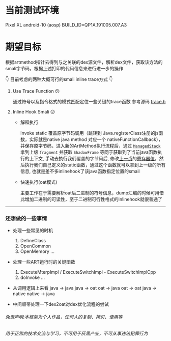 # 当前测试环境
Pixel XL 
android-10 (aosp)
BUILD_ID=QP1A.191005.007.A3

# 期望目标

根据artmethod指针去得到与之关联的dex源文件，解析dex文件，获取该方法的smali字节码，根据上述打印的代码信息来进行进一步的操作

👇 目前考虑的两种大概可行的smali inline trace方式 👇

1. Use Trace Function 😕

   通过符号以及指令格式的模式匹配定位一些关键的trace函数 
   参考源码 [trace.h](https://android.googlesource.com/platform/art/+/refs/tags/android-10.0.0_r42/runtime/trace.h#107)

3. Inline Hook Smali 😕

   - 解释执行
     
      Invoke static 覆盖原字节码调用（跳转到 Java.registerClass注册的js函数，实际就是native java method 对应一个 nativeFunctionCallback），并保存原字节码，进入新的ArtMethod执行流程后，通过 [`ManagedStack`](https://cs.android.com/android/platform/superproject/+/master:art/runtime/art_method.cc;l=379?q=art_method.cc&ss=android%2Fplatform%2Fsuperproject) 拿到上级 `fragment` 并获取 `ShadowFrame` 等同于获取到了当前java函数执行的上下文, 手动去执行我们覆盖的字节码后, 修改[上一贞](https://cs.android.com/android/platform/superproject/+/master:art/runtime/interpreter/shadow_frame.h;l=440)的[寄存器值](https://cs.android.com/android/platform/superproject/+/master:art/runtime/interpreter/shadow_frame.h;l=211)，然后执行我们自己定义的static函数，通过这个函数就可以拿到上一级的所有信息, 也就是差不多inlinehook了该java函数指定位置的smail
   - 快速执行(oat模式)
     
      主要工作在于需要解析oat后二进制的符号信息，dump汇编的时候可用借此增加二进制的可读性，至于二进制可行性格式的inlinehook就很普通了

---

### 还想做的一些事情

- 处理一些常见的时机
  1. DefineClass
  2. OpenCommon
  3. OpenMemory
     ...

- 处理一些ART运行时的关键函数
  1. ExecuteMterpImpl / ExecuteSwitchImpl - ExecuteSwitchImplCpp
  2. doInvoke
     ...

- 从调用逻辑上来看
   java -> java 
   java -> oat
   oat -> java
   oat -> oat
   java -> native
   native -> java

- 中间顺带处理一下dex2oat对dex优化流程的尝试


###### 免责声明:本框架为个人作品，任何人的复制、拷贝、使用等
###### 用于正常的技术交流与学习，不可用于灰黑产业，不可从事违法犯罪行为